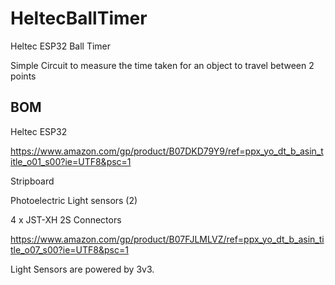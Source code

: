 # HeltecBallTimer
Heltec ESP32 Ball Timer

Simple Circuit to measure the time taken for an object to travel between 2 points

## BOM
Heltec ESP32

https://www.amazon.com/gp/product/B07DKD79Y9/ref=ppx_yo_dt_b_asin_title_o01_s00?ie=UTF8&psc=1

Stripboard

Photoelectric Light sensors (2)

4 x JST-XH 2S Connectors 

https://www.amazon.com/gp/product/B07FJLMLVZ/ref=ppx_yo_dt_b_asin_title_o07_s00?ie=UTF8&psc=1

Light Sensors are powered by 3v3.

